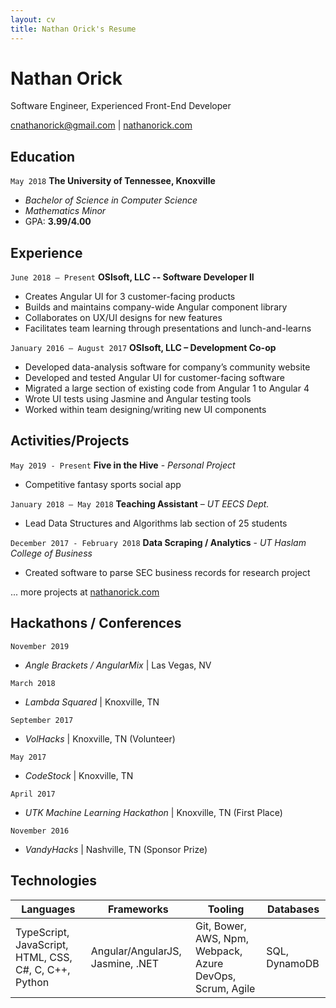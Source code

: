 ```yaml
---
layout: cv
title: Nathan Orick's Resume
---
```



# Nathan Orick

Software Engineer, Experienced Front-End Developer

<div id="webaddress">
<a href="mailto:cnathanorick@gmail.com">cnathanorick@gmail.com</a>
| <a href="http://nathanorick.com">nathanorick.com</a>
</div>


## Education

`May 2018`
__The University of Tennessee, Knoxville__

- _Bachelor of Science in Computer Science_
- _Mathematics Minor_
- GPA: **3.99/4.00**

## Experience

`June 2018 – Present`
__OSIsoft, LLC -- Software Developer II__
- Creates Angular UI for 3 customer-facing products
- Builds and maintains company-wide Angular component library
- Collaborates on UX/UI designs for new features
- Facilitates team learning through presentations and lunch-and-learns


`January 2016 – August 2017`
__OSIsoft, LLC – Development Co-op__
- Developed data-analysis software for company’s community website
- Developed and tested Angular UI for customer-facing software
- Migrated a large section of existing code from Angular 1 to Angular 4
- Wrote UI tests using Jasmine and Angular testing tools
- Worked within team designing/writing new UI components


## Activities/Projects

`May 2019 - Present`
__Five in the Hive__ - _Personal Project_
- Competitive fantasy sports social app

`January 2018 – May 2018`
__Teaching Assistant__ – _UT EECS Dept._
- Lead Data Structures and Algorithms lab section of 25 students

`December 2017 - February 2018`
__Data Scraping / Analytics__ - _UT Haslam College of Business_
- Created software to parse SEC business records for research project

... more projects at [nathanorick.com](https://nathanorick.com)

## Hackathons / Conferences

`November 2019`
- _Angle Brackets / AngularMix_ \| Las Vegas, NV

`March 2018`
- _Lambda Squared_ \| Knoxville, TN

`September 2017`
- _VolHacks_ \| Knoxville, TN (Volunteer)

`May 2017`
- _CodeStock_ \| Knoxville, TN

`April 2017`
- _UTK Machine Learning Hackathon_ \| Knoxville, TN (First Place)

`November 2016`
- _VandyHacks_ \| Nashville, TN (Sponsor Prize)

## Technologies

| Languages | Frameworks | Tooling | Databases|
| --------- | --------- | ---------- | ------ |
| TypeScript, JavaScript, HTML, CSS, C#, C, C++, Python | Angular/AngularJS, Jasmine, .NET | Git, Bower, AWS, Npm, Webpack, Azure DevOps, Scrum, Agile | SQL, DynamoDB |
